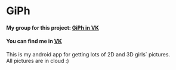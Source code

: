 <h1>GiPh</h1>
<h4>My group for this project: <a href="vk.com/gi_ph">GiPh in VK</a></h4>
<h4>You can find me in <a href="vk.com/vladikvasilyev">VK</a></h4>
<p>This is my android app for getting lots of 2D and 3D girls` pictures.
<br>All pictures are in cloud :)</p>